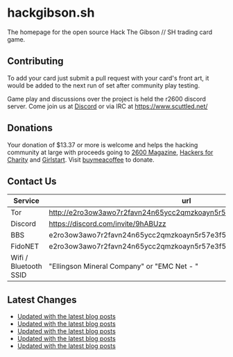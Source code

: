 # hackgibson.sh
The homepage for the open source Hack The Gibson // SH trading card game.


## Contributing

To add your card just submit a pull request with your card's front art, it would be added to the next run of set after community play testing.

Game play and discussions over the project is held the r2600 discord server. Come join us at [Discord](https://discord.com/invite/9hABUzz) or via IRC at https://www.scuttled.net/


## Donations

Your donation of $13.37 or more is welcome and helps the hacking community at large with proceeds going to [2600 Magazine](https://2600.com/), [Hackers for Charity](https://hackersforcharity.org) and [Girlstart](https://girlstart.org).  Visit [buymeacoffee](https://www.buymeacoffee.com/hackgibson.sh) to donate.


## Contact Us

Service | url
-|-
Tor | http://e2ro3ow3awo7r2favn24n65ycc2qmzkoayn5r57e3f56nvjwdcgg32ad.onion
Discord | https://discord.com/invite/9hABUzz
BBS | e2ro3ow3awo7r2favn24n65ycc2qmzkoayn5r57e3f56nvjwdcgg32ad.onion:23
FidoNET | e2ro3ow3awo7r2favn24n65ycc2qmzkoayn5r57e3f56nvjwdcgg32ad.onion:24554
Wifi / Bluetooth SSID | "Ellingson Mineral Company" or "EMC Net - <fidonet address>"

## Latest Changes
<!-- BLOG-POST-LIST:START -->
- [Updated with the latest blog posts](https://github.com/DFW2600/hackgibson.sh/commit/a54a73e0409142a7e1d69da2d36b007640641e3c)
- [Updated with the latest blog posts](https://github.com/DFW2600/hackgibson.sh/commit/ea15952987f07b80f0b40e0a93e1de84d3b2762e)
- [Updated with the latest blog posts](https://github.com/DFW2600/hackgibson.sh/commit/cff56dcb55d7d34635c33099a173ecf6349a0d49)
- [Updated with the latest blog posts](https://github.com/DFW2600/hackgibson.sh/commit/743a6e4a9855e4768ee8b591f9727950a21ed1eb)
- [Updated with the latest blog posts](https://github.com/DFW2600/hackgibson.sh/commit/19363a4a26368ea75dd1b6e470ba41390a2f3fc1)
<!-- BLOG-POST-LIST:END -->
